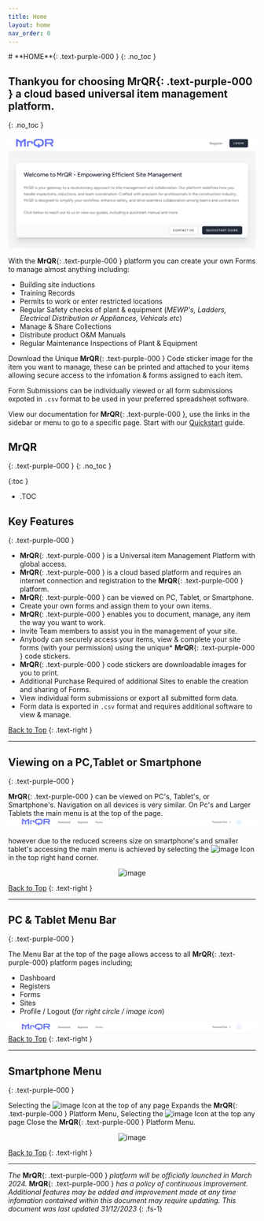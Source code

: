 ```yaml
---
title: Home
layout: home
nav_order: 0
---
```

<html>
<head>
<style>
.button {
  padding: 5px 12px;
  text-align: center;
  text-decoration: none;
  display: inline-block;
  font-size: 12px;
  margin: 4px 2px;
  cursor: pointer; }
.button1 {background-color: #555555;} /* Black */
.button2 {background-color: white;}
.button1 {color: white;}
.button2 {color: black;}
.button1 {border: none;}
.button2 {border: 1px solid grey}
.button1 {border-radius: 5px;}
.button2 {border-radius: 5px;}
  
</style>
</head>
</html>
# **HOME**{: .text-purple-000 }
{: .no_toc }

## Thankyou for choosing **MrQR**{: .text-purple-000 } a cloud based universal item management platform.
{: .no_toc }

![Index](/assets/images/MrQR_Landing_Page.png "Landing Page")

With the **MrQR**{: .text-purple-000 } platform you can create your own Forms to manage almost anything including:
* Building site inductions
* Training Records
* Permits to work or enter restricted locations
* Regular Safety checks of plant & equipment (*MEWP's, Ladders, Electrical Distribution or Appliances, Vehicals etc*)
* Manage & Share Collections
* Distribute product O&M Manuals
* Regular Maintenance Inspections of Plant & Equipment

Download the Unique **MrQR**{: .text-purple-000 } Code sticker image for the item you want to manage, these can be printed and attached to your items allowing secure access to the infomation & forms assigned to each item.

Form Submissions can be individually viewed or all form submissions expoted in `.csv` format to be used in your preferred spreadsheet software.

View our documentation for **MrQR**{: .text-purple-000 }, use the links in the sidebar or menu to go to a specific page. Start with our [Quickstart](https://docs.mrqr.me/quickstart/) guide.

## **MrQR**
{: .text-purple-000 }
{: .no_toc }

{:toc }
- .TOC

## Key Features
{: .text-purple-000 }

* **MrQR**{: .text-purple-000 } is a Universal item Management Platform with global access.
* **MrQR**{: .text-purple-000 } is a cloud based platform and requires an internet connection and registration to the **MrQR**{: .text-purple-000 } platform.
* **MrQR**{: .text-purple-000 } can be viewed on PC, Tablet, or Smartphone. 
* Create your own forms and assign them to your own items.
* **MrQR**{: .text-purple-000 } enables you to document, manage, any item the way you want to work.
* Invite Team members to assist you in the management of your site.
* Anybody can securely access your items, view & complete your site forms (with your permission) using the unique* 
**MrQR**{: .text-purple-000 } code stickers.
* **MrQR**{: .text-purple-000 } code stickers are downloadable images for you to print.
* Additional Purchase Required of additional Sites to enable the creation and sharing of Forms.
* View individual form submissions or export all submitted form data.
* Form data is exported in `.csv` format and requires additional software to view & manage.

[Back to Top](https://docs.mrqr.me/index)
{: .text-right }
___
## Viewing on a PC,Tablet or Smartphone
{: .text-purple-000 }

**MrQR**{: .text-purple-000 } can be viewed on PC's, Tablet's, or Smartphone's. Navigation on all devices is very similar. On Pc's and Larger Tablets the main menu is at the top of the page.
![Index](/assets/images/MrQR_PC_Menu_Bar.png "PC menu access")

however due to the reduced screens size on smartphone's and smaller tablet's accessing the main menu is achieved by selecting the 
<img width="25" alt="image" src="https://github.com/MrQR-me/docs/assets/153803042/c52befe4-d437-41f0-908d-b7e4ad467e74">
Icon in the top right hand corner.

<div style="text-align: center;">
<img width="400" alt="image" src="https://docs.mrqr.me/assets/images/MrQR_Mobile_Access_Menu.png">
</div>

[Back to Top](https://docs.mrqr.me/index)
{: .text-right }
___
## PC & Tablet Menu Bar
{: .text-purple-000 }

The Menu Bar at the top of the page allows access to all **MrQR**{: .text-purple-000} platform pages including;
* Dashboard
* Registers
* Forms
* Sites
* Profile / Logout (*far right circle / image icon*)
  
![Index](/assets/images/MrQR_PC_Menu_Bar.png "PC menu access")
[Back to Top](https://docs.mrqr.me/index)
{: .text-right }
___
## Smartphone Menu
{: .text-purple-000 }

Selecting the 
<img width="25" alt="image" src="https://github.com/MrQR-me/docs/assets/153803042/c52befe4-d437-41f0-908d-b7e4ad467e74">
Icon at the top of any page Expands the **MrQR**{: .text-purple-000 } Platform Menu,
Selecting the
<img width="25" alt="image" src="https://github.com/MrQR-me/docs/assets/153803042/4606c0ca-e99d-44c0-8b63-81048a5d4e2c">
Icon at the top any page Close the **MrQR**{: .text-purple-000 } Platform Menu.

<div style="text-align: center;">
<img width="400" alt="image" src="https://docs.mrqr.me/assets/images/MrQR_Mobile_Menu.png">
</div>

[Back to Top](https://docs.mrqr.me/index)
{: .text-right }
____
*The* **MrQR**{: .text-purple-000 } *platform will be officially launched in March 2024.* **MrQR**{: .text-purple-000 } *has a policy of continuous improvement.
Additional features may be added and improvement made at any time infomation contained within this document may require updating.
This document was last updated 31/12/2023*
{: .fs-1}
